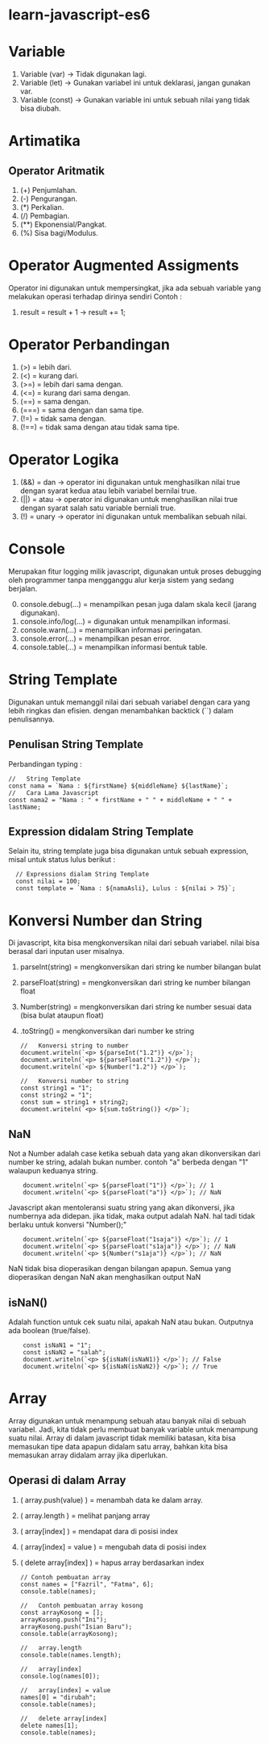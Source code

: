 # learn-javascript-es6

# Variable

1. Variable (var) -> Tidak digunakan lagi.
2. Variable (let) -> Gunakan variabel ini untuk deklarasi, jangan gunakan var.
3. Variable (const) -> Gunakan variable ini untuk sebuah nilai yang tidak bisa diubah.

# Artimatika

## Operator Aritmatik

1. (+) Penjumlahan.
2. (-) Pengurangan.
3. (\*) Perkalian.
4. (/) Pembagian.
5. (\*\*) Ekponensial/Pangkat.
6. (%) Sisa bagi/Modulus.

# Operator Augmented Assigments

Operator ini digunakan untuk mempersingkat, jika ada sebuah variable yang melakukan operasi terhadap dirinya sendiri
Contoh :

1. result = result + 1 -> result += 1;

# Operator Perbandingan

1. (>) = lebih dari.
2. (<) = kurang dari.
3. (>=) = lebih dari sama dengan.
4. (<=) = kurang dari sama dengan.
5. (==) = sama dengan.
6. (===) = sama dengan dan sama tipe.
7. (!=) = tidak sama dengan.
8. (!==) = tidak sama dengan atau tidak sama tipe.

# Operator Logika

1. (&&) = dan -> operator ini digunakan untuk menghasilkan nilai true dengan syarat kedua atau lebih variabel bernilai true.
2. (||) = atau -> operator ini digunakan untuk menghasilkan nilai true dengan syarat salah satu variable berniali true.
3. (!) = unary -> operator ini digunakan untuk membalikan sebuah nilai.

# Console

Merupakan fitur logging milik javascript, digunakan untuk proses debugging oleh programmer tanpa mengganggu alur kerja sistem yang sedang berjalan.

0. console.debug(...) = menampilkan pesan juga dalam skala kecil (jarang digunakan).
1. console.info/log(...) = digunakan untuk menampilkan informasi.
2. console.warn(...) = menampilkan informasi peringatan.
3. console.error(...) = menampilkan pesan error.
4. console.table(...) = menampilkan informasi bentuk table.

# String Template

Digunakan untuk memanggil nilai dari sebuah variabel dengan cara yang lebih ringkas dan efisien. dengan menambahkan backtick (``) dalam penulisannya.

## Penulisan String Template

Perbandingan typing :

    //   String Template
    const nama = `Nama : ${firstName} ${middleName} ${lastName}`;
    //   Cara Lama Javascript
    const nama2 = "Nama : " + firstName + " " + middleName + " " + lastName;

## Expression didalam String Template

Selain itu, string template juga bisa digunakan untuk sebuah expression, misal untuk status lulus berikut :

      // Expressions dialam String Template
      const nilai = 100;
      const template = `Nama : ${namaAsli}, Lulus : ${nilai > 75}`;

# Konversi Number dan String

Di javascript, kita bisa mengkonversikan nilai dari sebuah variabel. nilai bisa berasal dari inputan user misalnya.

1.  parseInt(string) = mengkonversikan dari string ke number bilangan bulat
2.  parseFloat(string) = mengkonversikan dari string ke number bilangan float
3.  Number(string) = mengkonversikan dari string ke number sesuai data (bisa bulat ataupun float)
4.  .toString() = mengkonversikan dari number ke string

        //   Konversi string to number
        document.writeln(`<p> ${parseInt("1.2")} </p>`);
        document.writeln(`<p> ${parseFloat("1.2")} </p>`);
        document.writeln(`<p> ${Number("1.2")} </p>`);

        //   Konversi number to string
        const string1 = "1";
        const string2 = "1";
        const sum = string1 + string2;
        document.writeln(`<p> ${sum.toString()} </p>`);

## NaN

Not a Number adalah case ketika sebuah data yang akan dikonversikan dari number ke string, adalah bukan number. contoh "a" berbeda dengan "1" walaupun keduanya string.

        document.writeln(`<p> ${parseFloat("1")} </p>`); // 1
        document.writeln(`<p> ${parseFloat("a")} </p>`); // NaN

Javascript akan mentoleransi suatu string yang akan dikonversi, jika numbernya ada didepan. jika tidak, maka output adalah NaN. hal tadi tidak berlaku untuk konversi "Number();"

        document.writeln(`<p> ${parseFloat("1saja")} </p>`); // 1
        document.writeln(`<p> ${parseFloat("s1aja")} </p>`); // NaN
        document.writeln(`<p> ${Number("s1aja")} </p>`); // NaN

NaN tidak bisa dioperasikan dengan bilangan apapun. Semua yang dioperasikan dengan NaN akan menghasilkan output NaN

## isNaN()

Adalah function untuk cek suatu nilai, apakah NaN atau bukan. Outputnya ada boolean (true/false).

        const isNaN1 = "1";
        const isNaN2 = "salah";
        document.writeln(`<p> ${isNaN(isNaN1)} </p>`); // False
        document.writeln(`<p> ${isNaN(isNaN2)} </p>`); // True

# Array

Array digunakan untuk menampung sebuah atau banyak nilai di sebuah variabel. Jadi, kita tidak perlu membuat banyak variable untuk menampung suatu nilai.
Array di dalam javascript tidak memiliki batasan, kita bisa memasukan tipe data apapun didalam satu array, bahkan kita bisa memasukan array didalam array jika diperlukan.

## Operasi di dalam Array

1.  ( array.push(value) ) = menambah data ke dalam array.
2.  ( array.length ) = melihat panjang array
3.  ( array[index] ) = mendapat dara di posisi index
4.  ( array[index] = value ) = mengubah data di posisi index
5.  ( delete array[index] ) = hapus array berdasarkan index

        // Contoh pembuatan array
        const names = ["Fazril", "Fatma", 6];
        console.table(names);

        //   Contoh pembuatan array kosong
        const arrayKosong = [];
        arrayKosong.push("Ini");
        arrayKosong.push("Isian Baru");
        console.table(arrayKosong);

        //   array.length
        console.table(names.length);

        //   array[index]
        console.log(names[0]);

        //   array[index] = value
        names[0] = "dirubah";
        console.table(names);

        //   delete array[index]
        delete names[1];
        console.table(names);
